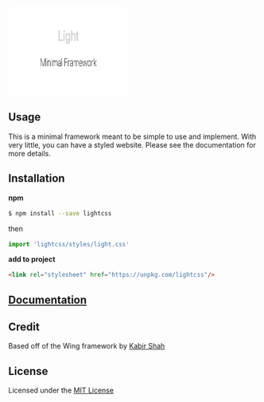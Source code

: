 <img align="center" style="width:240px;height:180px" src="./assets/banner.png">

## Usage

This is a minimal framework meant to be simple to use and implement. With very little, you can have a styled website. Please see the documentation for more details.

## Installation

**npm**

```sh
$ npm install --save lightcss
```
then

```js
import 'lightcss/styles/light.css'
```

**add to project**

```html
<link rel="stylesheet" href="https://unpkg.com/lightcss"/>
```

## [Documentation](https://nauleau.io/light/)

## Credit

Based off of the Wing framework by [Kabir Shah](https://kabir.sh)

## License

Licensed under the [MIT License](/license)